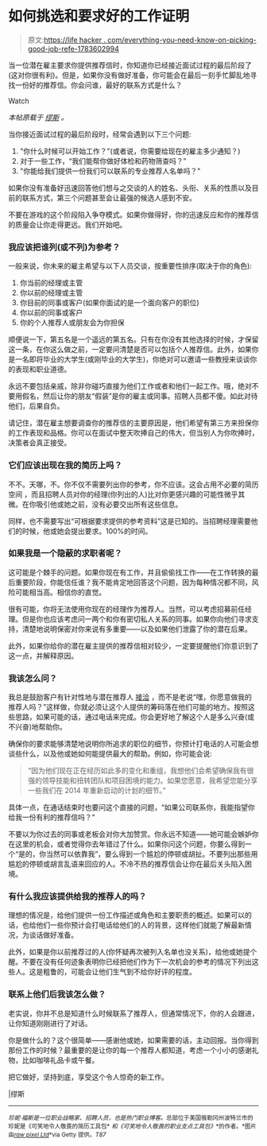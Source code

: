 # 如何挑选和要求好的工作证明

> 原文:[https://life hacker . com/everything-you-need-know-on-picking-good-job-refe-1783602994](https://lifehacker.com/everything-you-need-to-know-about-picking-good-job-refe-1783602994)

当一位潜在雇主要求你提供推荐信时，你知道你已经接近面试过程的最后阶段了(这对你很有利)。但是，如果你没有做好准备，你可能会在最后一刻手忙脚乱地寻找一份好的推荐信。你会问谁，最好的联系方式是什么？

Watch

*本帖原载于* [*缪斯*](https://www.themuse.com/advice/your-ultimate-guide-to-picking-and-getting-the-best-possible-references) *。*

当你接近面试过程的最后阶段时，经常会遇到以下三个问题:

1.  "你什么时候可以开始工作？"(或者说，你需要给现在的雇主多少通知？)
2.  对于一些工作，“我们能帮你做好体检和药物筛查吗？”
3.  "你能给我们提供一份我们可以联系的专业推荐人名单吗？"

如果你没有准备好迅速回答他们想与之交谈的人的姓名、头衔、关系的性质以及目前的联系方式，第三个问题甚至会让最强的候选人感到不安。

不要在游戏的这个阶段陷入争夺模式。如果你做得好，你的迅速反应和你的推荐信的质量会让你走得更远。我们开始吧。

### 我应该把谁列(或不列)为参考？

一般来说，你未来的雇主希望与以下人员交谈，按重要性排序(取决于你的角色):

1.  你当前的经理或主管
2.  你以前的经理或主管
3.  你目前的同事或客户(如果你面试的是一个面向客户的职位)
4.  你以前的同事或客户
5.  你的个人推荐人或朋友会为你担保

顺便说一下，第五名是一个遥远的第五名。只有在你没有其他选择的时候，才保留这一条，在你这么做之前，一定要问清楚是否可以包括个人推荐信。此外，如果你是一名即将毕业的大学生(或刚毕业的大学生)，你绝对可以邀请一些教授来谈谈你的表现和职业道德。

永远不要包括亲戚，除非你碰巧直接为他们工作或者和他们一起工作。哦，绝对不要用假名，然后让你的朋友“假装”是你的雇主或同事。招聘人员都不傻。如此对待他们，后果自负。

请记住，潜在雇主想要调查你的推荐信的主要原因是，他们希望有第三方来担保你的工作表现和品格。你可以在面试中整天吹捧自己的伟大，但当别人为你吹捧时，决策者会真正接受。

### 它们应该出现在我的简历上吗？

不不。天哪，不。你不仅不需要列出你的参考，你不应该。这会占用不必要的简历空间 ，而且招聘人员对你的经理(你列出的人)比对你更感兴趣的可能性微乎其微。在你吸引他或她之前，没有必要交出所有这些信息。

同样，也不需要写出“可根据要求提供的参考资料”这是已知的。当招聘经理需要他们的时候，他或她会提出要求。100%的时间。

### 如果我是一个隐蔽的求职者呢？

这可能是个棘手的问题。如果你现在有工作，并且偷偷找工作——在工作转换的最后重要阶段，你能信任谁？我不能肯定地回答这个问题，因为每种情况都不同，风险可能相当高。相信你的直觉。

很有可能，你将无法使用你现在的经理作为推荐人。当然，可以考虑招募前任经理。但是你也应该考虑问一两个和你有密切私人关系的同事。如果你向他们寻求支持，清楚地说明保密对你来说有多重要——以及如果他们泄露了你的潜在后果。

此外，如果你给你的潜在雇主提供的推荐信相对较少，一定要提醒他们你意识到了这一点，并解释原因。

### 我该怎么问？

我总是鼓励客户有针对性地与潜在推荐人 [接洽](https://www.themuse.com/advice/how-to-ask-a-friend-to-put-in-a-good-word-for-you-at-a-job) ，而不是老说“嘿，你愿意做我的推荐人吗？”这样做，你就必须让这个人提供的筹码落在他们可能的地方。按照这些思路，如果可能的话，通过电话来完成。你会更好地了解这个人是多么兴奋(或不兴奋)地帮助你。

确保你的要求能够清楚地说明你所追求的职位的细节，你预计打电话的人可能会想谈些什么，以及他或她如何能提供最大的帮助。例如，你可能会说:

> “因为他们现在正在经历如此多的变化和重组，我想他们会希望确保我有很强的领导技能和扭转团队和项目困境的能力。如果您愿意，我希望您能分享一些我们在 2014 年重新启动的计划的细节。”

具体一点，在通话结束时也要问这个直接的问题，“如果公司联系你，我能指望你给我一份有利的推荐信吗？”

不要以为你过去的同事或老板会对你大加赞赏。你永远不知道——她可能会嫉妒你在这里的机会，或者觉得你去年错过了什么。如果你问这个问题，你要么得到一个“是的，你当然可以依靠我”，要么得到一个尴尬的停顿或胡扯。不要列出那些用尴尬的停顿或胡言乱语来回应的人。不冷不热的推荐信会让你在最后关头陷入困境。

### 有什么我应该提供给我的推荐人的吗？

理想的情况是，给他们提供一份工作描述或角色和主要职责的概述。如果可以的话，也给他们一些你预计会打电话给他们的人的背景，这样他们就能了解最新情况，为谈话做好准备。

此外，如果是你以前推荐过的人(你怀疑再次被列入名单也没关系)，给他或她提个醒。不要在没有任何迹象表明你已经把他们作为下一次机会的参考的情况下列出这些人。这是粗鲁的，可能会让他们生气到不给你好评的程度。

### 联系上他们后我该怎么做？

老实说，你并不总是知道什么时候联系了推荐人，但通常情况下，你的人会跟进，让你知道刚刚进行了对话。

你是做什么的？这个很简单——感谢他或她，如果需要的话，主动回报。当你得到那份工作的时候？最重要的是让你的每一个推荐人都知道，考虑一个小小的感谢礼物，比如咖啡礼品卡或午餐。

把它做好，坚持到底，享受这个令人惊奇的新工作。

|缪斯

* * *

<small>*珍妮·福斯是一位职业战略家、招聘人员，也是热门职业博客*</small>[<small></small>](http://www.jobjenny.com/)*<small>*。总部位于美国俄勒冈州波特兰市的珍妮是《可笑地令人敬畏的简历工具包*</small> <small>*和《可笑地令人敬畏的职业支点工具包》*</small><small>*的作者。*图片由</small>[<small>*raw pixel Ltd*</small>](http://www.gettyimages.com/license/184895168)<small>*via Getty 提供。*T87</small>*